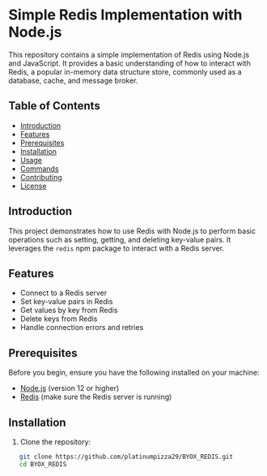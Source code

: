 # Simple Redis Implementation with Node.js

This repository contains a simple implementation of Redis using Node.js and JavaScript. It provides a basic understanding of how to interact with Redis, a popular in-memory data structure store, commonly used as a database, cache, and message broker.

## Table of Contents

- [Introduction](#introduction)
- [Features](#features)
- [Prerequisites](#prerequisites)
- [Installation](#installation)
- [Usage](#usage)
- [Commands](#commands)
- [Contributing](#contributing)
- [License](#license)

## Introduction

This project demonstrates how to use Redis with Node.js to perform basic operations such as setting, getting, and deleting key-value pairs. It leverages the `redis` npm package to interact with a Redis server.

## Features

- Connect to a Redis server
- Set key-value pairs in Redis
- Get values by key from Redis
- Delete keys from Redis
- Handle connection errors and retries

## Prerequisites

Before you begin, ensure you have the following installed on your machine:

- [Node.js](https://nodejs.org/) (version 12 or higher)
- [Redis](https://redis.io/download) (make sure the Redis server is running)

## Installation

1. Clone the repository:

```bash
   git clone https://github.com/platinumpizza29/BYOX_REDIS.git
   cd BYOX_REDIS

